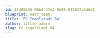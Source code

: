 ```yaml
---
id: 1fd85536-98bd-47e2-9b98-845037a4d6d1
blueprint: netr_team
title: 'FC Ingolstadt 04'
author: little_admin
slug: fc-ingolstadt-04
---
```

